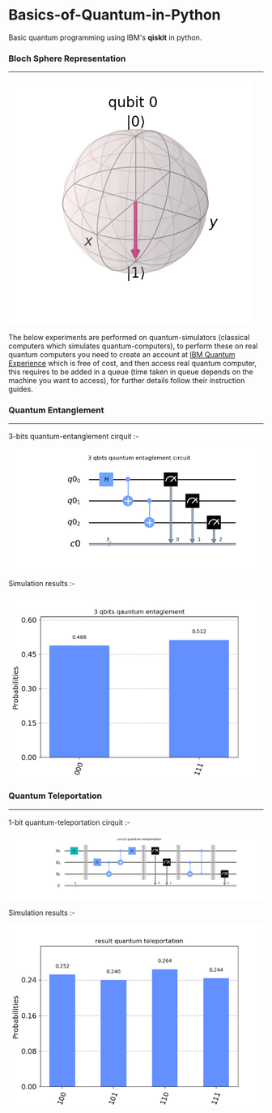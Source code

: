 # Basics-of-Quantum-in-Python
Basic quantum programming using IBM's **qiskit** in python.

### Bloch Sphere Representation<hr>

![](img/statevector.png)


The below experiments are performed on quantum-simulators (classical computers which simulates quantum-computers), to perform these on real quantum computers you need to create an account at [IBM Quantum Experience](https://quantum-computing.ibm.com/) which is free of cost, and then access real quantum computer, this requires to be added in a queue (time taken in queue depends on the machine you want to access), for further details follow their instruction guides.

### Quantum Entanglement<hr>

3-bits quantum-entanglement cirquit :-

![](img/qe_circ.png)

Simulation results :-

![](img/qe_res.png)


### Quantum Teleportation<hr>

1-bit quantum-teleportation cirquit :-

![](img/qt_circ.png)

Simulation results :-

![](img/qt_res.png)
